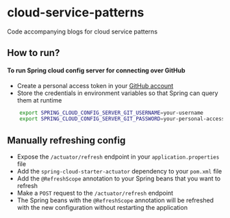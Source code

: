 # cloud-service-patterns
Code accompanying blogs for cloud service patterns

## How to run?
#### To run Spring cloud config server for connecting over GitHub
 - Create a personal access token in your [GitHub account](https://github.com/settings/personal-access-tokens)
 - Store the credentials in environment variables so that Spring can query them at runtime
```bash
    export SPRING_CLOUD_CONFIG_SERVER_GIT_USERNAME=your-username
    export SPRING_CLOUD_CONFIG_SERVER_GIT_PASSWORD=your-personal-access-token
```

## Manually refreshing config
 - Expose the `/actuator/refresh` endpoint in your `application.properties` file
 - Add the `spring-cloud-starter-actuator` dependency to your `pom.xml` file
 - Add the `@RefreshScope` annotation to your Spring beans that you want to refresh
 - Make a `POST` request to the `/actuator/refresh` endpoint
 - The Spring beans with the `@RefreshScope` annotation will be refreshed with the new configuration without restarting the application